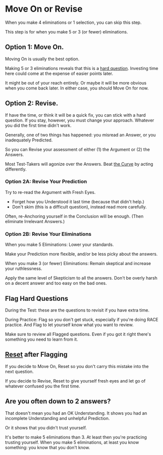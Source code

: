 # Move On or Revise

When you make 4 eliminations or 1 selection, you can skip this step.

This step is for when you make 5 or 3 (or fewer) eliminations.

## Option 1: Move On.

Moving On is usually the best option.

Making 5 or 3 eliminations reveals that this is a [hard question][1]. Investing time here could come at the expense of easier points later.

It might be out of your reach entirely. Or maybe it will be more obvious when you come back later. In either case, you should Move On for now.

## Option 2: Revise.

If have the time, or think it will be a quick fix, you can stick with a hard question. If you stay, however, you must change your approach. Whatever you did the first time didn't work.

Generally, one of two things has happened: you misread an Answer, or you inadequately Predicted.

So you can Revise your assessment of either (1) the Argument or (2) the Answers.

Most Test-Takers will agonize over the Answers. Beat [the Curve][3] by acting differently.

### Option 2A: Revise Your Prediction

Try to re-read the Argument with Fresh Eyes.

- Forget how you Understood it last time (because that didn't help.)
- Don't skim (this is a difficult question), instead read more carefully.

Often, re-Anchoring yourself in the Conclusion will be enough. (Then eliminate Irrelevant Answers.)

### Option 2B: Revise Your Eliminations

When you make 5 Eliminations: Lower your standards.

Make your Prediction more flexible, and/or be less picky about the answers.

When you make 3 (or fewer) Eliminations: Remain skeptical and increase your ruthlessness.

Apply the same level of Skepticism to all the answers. Don't be overly harsh on a decent answer and too easy on the bad ones.

## Flag Hard Questions

During the Test: these are the questions to revisit if you have extra time.

During Practice: Flag so you don't get stuck, especially if you're doing RACE practice. And Flag to let yourself know what you want to review.

Make sure to review all Flagged questions. Even if you got it right there's something you need to learn from it.

## [Reset] after Flagging

If you decide to Move On, Reset so you don't carry this mistake into the next question.

If you decide to Revise, Reset to give yourself fresh eyes and let go of whatever confused you the first time.

## Are you often down to 2 answers?

That doesn't mean you had an OK Understanding. It shows you had an incomplete Understanding and unhelpful Prediction. 

Or it shows that you didn't trust yourself.

It's better to make 5 eliminations than 3. At least then you're practicing trusting yourself. When you make 5 eliminations, at least you know something: you know that you don't know.

[1]: time.html#subjective
[Reset]: ../time/slow.md#reset
[3]: ../resources/scores.html#average